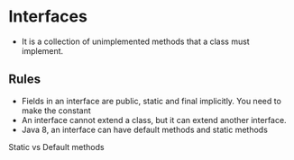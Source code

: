 # Interfaces

- It is a collection of unimplemented methods that a class must implement.

## Rules

- Fields in an interface are public, static and final implicitly. You need to make the constant
- An interface cannot extend a class, but it can extend another interface.
- Java 8, an interface can have default methods and static methods

Static vs Default methods

